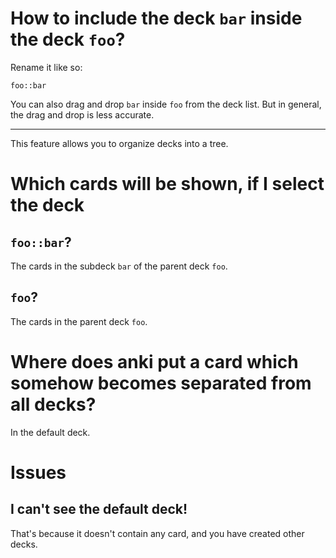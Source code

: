 # How to include the deck `bar` inside the deck `foo`?

Rename it like so:

    foo::bar

You can also drag and drop `bar` inside `foo` from the deck list.
But in general, the drag and drop is less accurate.

---

This feature allows you to organize decks into a tree.

##
# Which cards will be shown, if I select the deck
## `foo::bar`?

The cards in the subdeck `bar` of the parent deck `foo`.

## `foo`?

The cards in the parent deck `foo`.

##
# Where does anki put a card which somehow becomes separated from all decks?

In the default deck.

##
# Issues
## I can't see the default deck!

That's because it doesn't contain any card, and you have created other decks.

